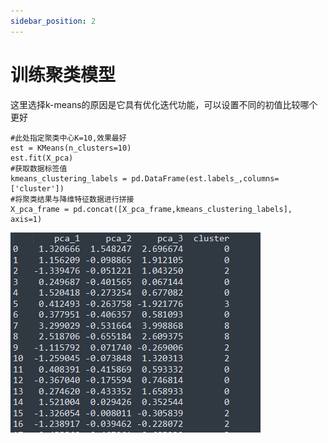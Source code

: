 ```yaml
---
sidebar_position: 2
---
```


# 训练聚类模型

这里选择k-means的原因是它具有优化迭代功能，可以设置不同的初值比较哪个更好

```
#此处指定聚类中心K=10,效果最好
est = KMeans(n_clusters=10)
est.fit(X_pca)
#获取数据标签值
kmeans_clustering_labels = pd.DataFrame(est.labels_,columns=['cluster'])
#将聚类结果与降维特征数据进行拼接
X_pca_frame = pd.concat([X_pca_frame,kmeans_clustering_labels], axis=1)

```

![1.9](img/../../../static/img/1.9.png "运行效果")
